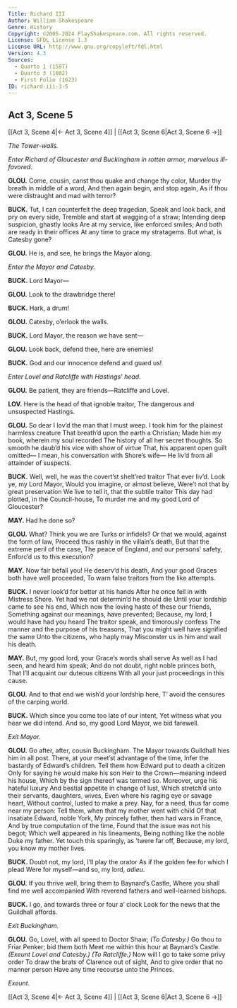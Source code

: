 ```yaml
---
Title: Richard III
Author: William Shakespeare
Genre: History
Copyright: ©2005-2024 PlayShakespeare.com. All rights reserved.
License: GFDL License 1.3
License URL: http://www.gnu.org/copyleft/fdl.html
Version: 4.3
Sources:
  - Quarto 1 (1597)
  - Quarto 3 (1602)
  - First Folio (1623)
ID: richard-iii-3-5
---
```


## Act 3, Scene 5
[[Act 3, Scene 4|← Act 3, Scene 4]] | [[Act 3, Scene 6|Act 3, Scene 6 →]]

*The Tower-walls.*

*Enter Richard of Gloucester and Buckingham in rotten armor, marvelous ill-favored.*

**GLOU.**
Come, cousin, canst thou quake and change thy color,
Murder thy breath in middle of a word,
And then again begin, and stop again,
As if thou were distraught and mad with terror?

**BUCK.**
Tut, I can counterfeit the deep tragedian,
Speak and look back, and pry on every side,
Tremble and start at wagging of a straw;
Intending deep suspicion, ghastly looks
Are at my service, like enforced smiles;
And both are ready in their offices
At any time to grace my stratagems.
But what, is Catesby gone?

**GLOU.**
He is, and see, he brings the Mayor along.

*Enter the Mayor and Catesby.*

**BUCK.**
Lord Mayor⁠—

**GLOU.**
Look to the drawbridge there!

**BUCK.**
Hark, a drum!

**GLOU.**
Catesby, o’erlook the walls.

**BUCK.**
Lord Mayor, the reason we have sent⁠—

**GLOU.**
Look back, defend thee, here are enemies!

**BUCK.**
God and our innocence defend and guard us!

*Enter Lovel and Ratcliffe with Hastings’ head.*

**GLOU.**
Be patient, they are friends—Ratcliffe and Lovel.

**LOV.**
Here is the head of that ignoble traitor,
The dangerous and unsuspected Hastings.

**GLOU.**
So dear I lov’d the man that I must weep.
I took him for the plainest harmless creature
That breath’d upon the earth a Christian;
Made him my book, wherein my soul recorded
The history of all her secret thoughts.
So smooth he daub’d his vice with show of virtue
That, his apparent open guilt omitted⁠—
I mean, his conversation with Shore’s wife⁠—
He liv’d from all attainder of suspects.

**BUCK.**
Well, well, he was the covert’st shelt’red traitor
That ever liv’d. Look ye, my Lord Mayor,
Would you imagine, or almost believe,
Were’t not that by great preservation
We live to tell it, that the subtile traitor
This day had plotted, in the Council-house,
To murder me and my good Lord of Gloucester?

**MAY.**
Had he done so?

**GLOU.**
What? Think you we are Turks or infidels?
Or that we would, against the form of law,
Proceed thus rashly in the villain’s death,
But that the extreme peril of the case,
The peace of England, and our persons’ safety,
Enforc’d us to this execution?

**MAY.**
Now fair befall you! He deserv’d his death,
And your good Graces both have well proceeded,
To warn false traitors from the like attempts.

**BUCK.**
I never look’d for better at his hands
After he once fell in with Mistress Shore.
Yet had we not determin’d he should die
Until your lordship came to see his end,
Which now the loving haste of these our friends,
Something against our meanings, have prevented;
Because, my lord, I would have had you heard
The traitor speak, and timorously confess
The manner and the purpose of his treasons,
That you might well have signified the same
Unto the citizens, who haply may
Misconster us in him and wail his death.

**MAY.**
But, my good lord, your Grace’s words shall serve
As well as I had seen, and heard him speak;
And do not doubt, right noble princes both,
That I’ll acquaint our duteous citizens
With all your just proceedings in this cause.

**GLOU.**
And to that end we wish’d your lordship here,
T’ avoid the censures of the carping world.

**BUCK.**
Which since you come too late of our intent,
Yet witness what you hear we did intend.
And so, my good Lord Mayor, we bid farewell.

*Exit Mayor.*

**GLOU.**
Go after, after, cousin Buckingham.
The Mayor towards Guildhall hies him in all post.
There, at your meet’st advantage of the time,
Infer the bastardy of Edward’s children.
Tell them how Edward put to death a citizen
Only for saying he would make his son
Heir to the Crown—meaning indeed his house,
Which by the sign thereof was termed so.
Moreover, urge his hateful luxury
And bestial appetite in change of lust,
Which stretch’d unto their servants, daughters, wives,
Even where his raging eye or savage heart,
Without control, lusted to make a prey.
Nay, for a need, thus far come near my person:
Tell them, when that my mother went with child
Of that insatiate Edward, noble York,
My princely father, then had wars in France,
And by true computation of the time,
Found that the issue was not his begot;
Which well appeared in his lineaments,
Being nothing like the noble Duke my father.
Yet touch this sparingly, as ’twere far off,
Because, my lord, you know my mother lives.

**BUCK.**
Doubt not, my lord, I’ll play the orator
As if the golden fee for which I plead
Were for myself—and so, my lord, *adieu*.

**GLOU.**
If you thrive well, bring them to Baynard’s Castle,
Where you shall find me well accompanied
With reverend fathers and well-learned bishops.

**BUCK.**
I go, and towards three or four a’ clock
Look for the news that the Guildhall affords.

*Exit Buckingham.*

**GLOU.**
Go, Lovel, with all speed to Doctor Shaw;
*(To Catesby.)*
Go thou to Friar Penker; bid them both
Meet me within this hour at Baynard’s Castle.
*(Exeunt Lovel and Catesby.)*
*(To Ratcliffe.)*
Now will I go to take some privy order
To draw the brats of Clarence out of sight,
And to give order that no manner person
Have any time recourse unto the Princes.

*Exeunt.*

[[Act 3, Scene 4|← Act 3, Scene 4]] | [[Act 3, Scene 6|Act 3, Scene 6 →]]